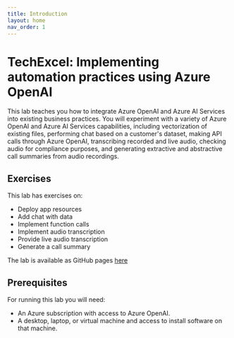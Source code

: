 ```yaml
---
title: Introduction
layout: home
nav_order: 1
---
```


# TechExcel: Implementing automation practices using Azure OpenAI

This lab teaches you how to integrate Azure OpenAI and Azure AI Services into existing business practices. You will experiment with a variety of Azure OpenAI and Azure AI Services capabilities, including vectorization of existing files, performing chat based on a customer's dataset, making API calls through Azure OpenAI, transcribing recorded and live audio, checking audio for compliance purposes, and generating extractive and abstractive call summaries from audio recordings.

## Exercises

This lab has exercises on:

* Deploy app resources
* Add chat with data
* Implement function calls
* Implement audio transcription
* Provide live audio transcription
* Generate a call summary

The lab is available as GitHub pages [here](https://microsoft.github.io/TechExcel-Implementing-automation-practices-using-Azure-OpenAI)

## Prerequisites

For running this lab you will need:

* An Azure subscription with access to Azure OpenAI.
* A desktop, laptop, or virtual machine and access to install software on that machine.

